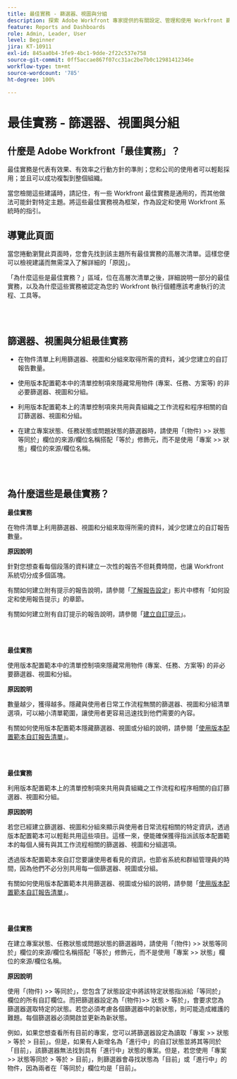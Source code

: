 ```yaml
---
title: 最佳實務 - 篩選器、視圖與分組
description: 探索 Adobe Workfront 專家提供的有關設定、管理和使用 Workfront 篩選器、視圖和分組的最佳實務建議。
feature: Reports and Dashboards
role: Admin, Leader, User
level: Beginner
jira: KT-10911
exl-id: 845aa0b4-3fe9-4bc1-9dde-2f22c537e758
source-git-commit: 0ff5accae867f07cc31ac2be7b0c12981412346e
workflow-type: tm+mt
source-wordcount: '785'
ht-degree: 100%

---
```


# 最佳實務 - 篩選器、視圖與分組

## 什麼是 Adobe Workfront「最佳實務」？

最佳實務是代表有效果、有效率之行動方針的準則；您和公司的使用者可以輕鬆採用；並且可以成功複製到整個組織。

當您檢閱這些建議時，請記住，有一些 Workfront 最佳實務是通用的，而其他做法可能針對特定主題。將這些最佳實務視為框架，作為設定和使用 Workfront 系統時的指引。

## 導覽此頁面

當您捲動瀏覽此頁面時，您會先找到該主題所有最佳實務的高層次清單。這樣您便可以檢視建議而無需深入了解詳細的「原因」。

「為什麼這些是最佳實務？」區域，位在高層次清單之後，詳細說明一部分的最佳實務，以及為什麼這些實務被認定為您的 Workfront 執行個體應該考慮執行的流程、工具等。

</br>
</br>

## 篩選器、視圖與分組最佳實務

* 在物件清單上利用篩選器、視圖和分組來取得所需的資料，減少您建立的自訂報告數量。

* 使用版本配置範本中的清單控制項來隱藏常用物件 (專案、任務、方案等) 的非必要篩選器、視圖和分組。

* 利用版本配置範本上的清單控制項來共用與貴組織之工作流程和程序相關的自訂篩選器、視圖和分組。

* 在建立專案狀態、任務狀態或問題狀態的篩選器時，請使用「(物件) >> 狀態等同於」欄位的來源/欄位名稱搭配「等於」修飾元，而不是使用「專案 >> 狀態」欄位的來源/欄位名稱。

</br>
</br>

## 為什麼這些是最佳實務？

**最佳實務**

在物件清單上利用篩選器、視圖和分組來取得所需的資料，減少您建立的自訂報告數量。

**原因說明**

針對您想查看每個段落的資料建立一次性的報告不但耗費時間，也讓 Workfront 系統切分成多個區塊。

有關如何建立附有提示的報告說明，請參閱「[了解報告設定](https://experienceleague.adobe.com/docs/workfront-learn/tutorials-workfront/reporting/basic-reporting/report-settings.html?lang=zh-Hant)」影片中標有「如何設定和使用報告提示」的章節。

有關如何建立附有自訂提示的報告說明，請參閱「[建立自訂提示](https://experienceleague.adobe.com/docs/workfront-learn/tutorials-workfront/reporting/intermediate-reporting/custom-prompts.html?lang=zh-Hant)」。

</br>
</br>

**最佳實務**

使用版本配置範本中的清單控制項來隱藏常用物件 (專案、任務、方案等) 的非必要篩選器、視圖和分組。

**原因說明**

數量越少，獲得越多。隱藏與使用者日常工作流程無關的篩選器、視圖和分組清單選項，可以縮小清單範圍，讓使用者更容易迅速找到他們需要的內容。

有關如何使用版本配置範本隱藏篩選器、視圖或分組的說明，請參閱「[使用版本配置範本自訂報告清單](https://experienceleague.adobe.com/docs/workfront-learn/tutorials-workfront/administration-and-setup/layout-templates/customize-reporting-lists-with-layout-templates.html?lang=zh-Hant)」。

</br>
</br>

**最佳實務**

利用版本配置範本上的清單控制項來共用與貴組織之工作流程和程序相關的自訂篩選器、視圖和分組。

**原因說明**

若您已經建立篩選器、視圖和分組來顯示與使用者日常流程相關的特定資訊，透過版本配置範本可以輕鬆共用這些項目。這樣一來，便能確保獲得指派該版本配置範本的每個人擁有與其工作流程相關的篩選器、視圖和分組選項。

透過版本配置範本來自訂您要讓使用者看見的資訊，也節省系統和群組管理員的時間，因為他們不必分別共用每一個篩選器、視圖或分組。

有關如何使用版本配置範本共用篩選器、視圖或分組的說明，請參閱「[使用版本配置範本自訂報告清單](https://experienceleague.adobe.com/docs/workfront-learn/tutorials-workfront/administration-and-setup/layout-templates/customize-reporting-lists-with-layout-templates.html?lang=zh-Hant)」。

</br>
</br>

**最佳實務**

在建立專案狀態、任務狀態或問題狀態的篩選器時，請使用「(物件) >> 狀態等同於」欄位的來源/欄位名稱搭配「等於」修飾元，而不是使用「專案 >> 狀態」欄位的來源/欄位名稱。

**原因說明**

使用「(物件) >> 等同於」，您包含了狀態設定中將該特定狀態指派給「等同於」欄位的所有自訂欄位。而把篩選器設定為「(物件)>> 狀態 > 等於」，會要求您為篩選器選取特定的狀態。若您必須考慮各個篩選器中的新狀態，則可能造成維護的難題。每個篩選器必須開啟並更新為新狀態。

例如，如果您想查看所有目前的專案，您可以將篩選器設定為讀取「專案 >> 狀態 > 等於 > 目前」。但是，如果有人新增名為「進行中」的自訂狀態並將其等同於「目前」，該篩選器無法找到具有「進行中」狀態的專案。但是，若您使用「專案 >> 狀態等同於 > 等於 > 目前」，則篩選器會尋找狀態為「目前」或「進行中」的物件，因為兩者在「等同於」欄位均是「目前」。
